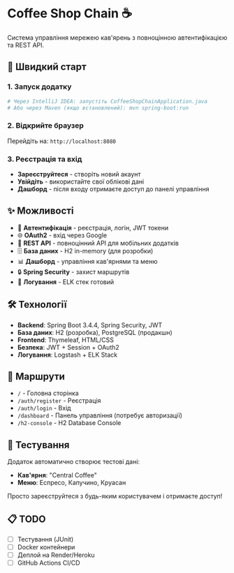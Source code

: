 # Coffee Shop Chain ☕

Система управління мережею кав'ярень з повноцінною автентифікацією та REST API.

## 🚀 Швидкий старт

### 1. Запуск додатку
```bash
# Через IntelliJ IDEA: запустіть CoffeeShopChainApplication.java
# Або через Maven (якщо встановлений): mvn spring-boot:run
```

### 2. Відкрийте браузер
Перейдіть на: `http://localhost:8080`

### 3. Реєстрація та вхід
- **Зареєструйтеся** - створіть новий акаунт
- **Увійдіть** - використайте свої облікові дані
- **Дашборд** - після входу отримаєте доступ до панелі управління

## ✨ Можливості

- 🔐 **Автентифікація** - реєстрація, логін, JWT токени
- 🌐 **OAuth2** - вхід через Google
- 📱 **REST API** - повноцінний API для мобільних додатків
- 🗄️ **База даних** - H2 in-memory (для розробки)
- 📊 **Дашборд** - управління кав'ярнями та меню
- 🔒 **Spring Security** - захист маршрутів
- 📝 **Логування** - ELK стек готовий

## 🛠️ Технології

- **Backend**: Spring Boot 3.4.4, Spring Security, JWT
- **База даних**: H2 (розробка), PostgreSQL (продакшн)
- **Frontend**: Thymeleaf, HTML/CSS
- **Безпека**: JWT + Session + OAuth2
- **Логування**: Logstash + ELK Stack

## 📍 Маршрути

- `/` - Головна сторінка
- `/auth/register` - Реєстрація
- `/auth/login` - Вхід
- `/dashboard` - Панель управління (потребує авторизації)
- `/h2-console` - H2 Database Console

## 🧪 Тестування

Додаток автоматично створює тестові дані:
- **Кав'ярня**: "Central Coffee"
- **Меню**: Еспресо, Капучино, Круасан

Просто зареєструйтеся з будь-яким користувачем і отримаєте доступ!

## 📋 TODO

- [ ] Тестування (JUnit)
- [ ] Docker контейнери
- [ ] Деплой на Render/Heroku
- [ ] GitHub Actions CI/CD 